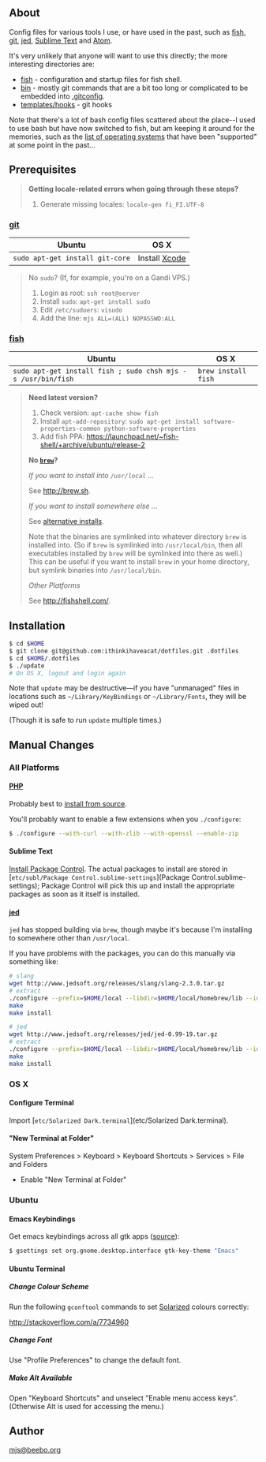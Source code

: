 ## About

Config files for various tools I use, or have used in the past, such as
[fish](http://fishshell.com/), [git](http://git-scm.com/),
[jed](http://www.jedsoft.org/jed/), [Sublime
Text](http://www.sublimetext.com/) and [Atom](https://atom.io/).

It's very unlikely that anyone will want to use this directly; the more
interesting directories are:

* [fish](fish) - configuration and startup files for fish shell.
* [bin](bin) - mostly git commands that are a bit too long or complicated to be
  embedded into [.gitconfig](home/.gitconfig).
* [templates/hooks](templates/hooks) - git hooks

Note that there's a lot of bash config files scattered about the place--I used
to use bash but have now switched to fish, but am keeping it around for the
memories, such as the [list of operating systems](unix) that have been
"supported" at some point in the past...

## Prerequisites

> **Getting locale-related errors when going through these steps?**
>
> 1. Generate missing locales: `locale-gen fi_FI.UTF-8`

### [git](http://git-scm.com/)

Ubuntu | OS X
-------|-----
`sudo apt-get install git-core`|Install [Xcode](https://developer.apple.com/xcode/downloads/)

> No `sudo`? (If, for example, you're on a Gandi VPS.)
>
> 1. Login as root: `ssh root@server`
> 1. Install `sudo`: `apt-get install sudo`
> 1. Edit `/etc/sudoers`: `visudo`
> 1. Add the line: `mjs ALL=(ALL) NOPASSWD:ALL`

### [fish](http://fishshell.com/)

Ubuntu | OS X
-------|-----
`sudo apt-get install fish ; sudo chsh mjs -s /usr/bin/fish`|`brew install fish`

> **Need latest version?**
>
> 1. Check version: `apt-cache show fish`
> 1. Install `apt-add-repository`: `sudo apt-get install software-properties-common python-software-properties`
> 1. Add fish PPA: <https://launchpad.net/~fish-shell/+archive/ubuntu/release-2>
>
> **No [`brew`](http://brew.sh/)?**
>
> *If you want to install into `/usr/local` ...*
>
> See <http://brew.sh>.
>
> *If you want to install somewhere else ...*
>
> See [alternative installs](https://github.com/Homebrew/homebrew/blob/master/share/doc/homebrew/Installation.md#alternative-installs).
>
> Note that the binaries are symlinked into whatever directory `brew` is
installed into. (So if `brew` is symlinked into `/usr/local/bin`, then
all executables installed by `brew` will be symlinked into there as well.)
This can be useful if you want to install `brew` in your home
directory, but symlink binaries into `/usr/local/bin`.
>
> *Other Platforms*
>
> See <http://fishshell.com/>.

## Installation

````sh
$ cd $HOME
$ git clone git@github.com:ithinkihaveacat/dotfiles.git .dotfiles
$ cd $HOME/.dotfiles
$ ./update
# On OS X, logout and login again
````

Note that `update` may be destructive&#8212;if you have "unmanaged" files in
locations such as `~/Library/KeyBindings` or `~/Library/Fonts`, they will be
wiped out!

(Though it is safe to run `update` multiple times.)

## Manual Changes

### All Platforms

#### [PHP](http://php.net)

Probably best to [install from source](http://php.net/downloads.php).

You'll probably want to enable a few extensions when you `./configure`:

````sh
$ ./configure --with-curl --with-zlib --with-openssl --enable-zip
````

#### Sublime Text

[Install Package Control](https://sublime.wbond.net/installation). The actual
packages to install are stored in [`etc/subl/Package Control.sublime-settings`](Package Control.sublime-settings); Package Control
will pick this up and install the appropriate packages as soon as it itself is
installed.

#### [jed](http://www.jedsoft.org/jed/)

`jed` has stopped building via `brew`, though maybe it's because I'm installing
to somewhere other than `/usr/local`.

If you have problems with the packages, you can do this manually via something
like:

````sh
# slang
wget http://www.jedsoft.org/releases/slang/slang-2.3.0.tar.gz
# extract
./configure --prefix=$HOME/local --libdir=$HOME/local/homebrew/lib --includedir=$HOME/local/homebrew/include --without-x --without-png
make
make install

# jed
wget http://www.jedsoft.org/releases/jed/jed-0.99-19.tar.gz
# extract
./configure --prefix=$HOME/local --libdir=$HOME/local/homebrew/lib --includedir=$HOME/local/homebrew/include --without-x
make
make install
````

### OS X

#### Configure Terminal

Import [`etc/Solarized Dark.terminal`](etc/Solarized Dark.terminal).

#### "New Terminal at Folder"

System Preferences > Keyboard > Keyboard Shortcuts > Services > File and Folders

* Enable "New Terminal at Folder"

### Ubuntu

#### Emacs Keybindings

Get emacs keybindings across all gtk apps
([source](http://superuser.com/a/348609)):

````sh
$ gsettings set org.gnome.desktop.interface gtk-key-theme "Emacs"
````

#### Ubuntu Terminal

##### Change Colour Scheme

Run the following `gconftool` commands to set
[Solarized](http://ethanschoonover.com/solarized) colours correctly:

<http://stackoverflow.com/a/7734960>

##### Change Font

Use "Profile Preferences" to change the default font.

##### Make Alt Available

Open "Keyboard Shortcuts" and unselect "Enable menu access keys".
(Otherwise Alt is used for accessing the menu.)

## Author

<mjs@beebo.org>
